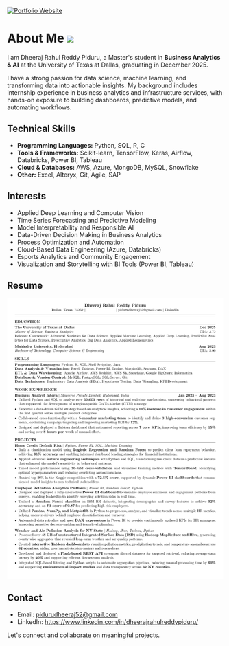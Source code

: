 [![Portfolio Website](https://img.shields.io/badge/Portfolio-Website-blue?style=for-the-badge)](https://dheeraj52.tech/)


# About Me       ![](https://komarev.com/ghpvc/?username=DheerajPiduru52)

I am Dheeraj Rahul Reddy Piduru, a Master's student in **Business Analytics & AI** at the University of Texas at Dallas, graduating in December 2025.

I have a strong passion for data science, machine learning, and transforming data into actionable insights. My background includes internship experience in business analytics and infrastructure services, with hands-on exposure to building dashboards, predictive models, and automating workflows.


## Technical Skills

- **Programming Languages:** Python, SQL, R, C  
- **Tools & Frameworks:** Scikit-learn, TensorFlow, Keras, Airflow, Databricks, Power BI, Tableau  
- **Cloud & Databases:** AWS, Azure, MongoDB, MySQL, Snowflake  
- **Other:** Excel, Alteryx, Git, Agile, SAP


## Interests

- Applied Deep Learning and Computer Vision  
- Time Series Forecasting and Predictive Modeling  
- Model Interpretability and Responsible AI  
- Data-Driven Decision Making in Business Analytics  
- Process Optimization and Automation  
- Cloud-Based Data Engineering (Azure, Databricks)  
- Esports Analytics and Community Engagement  
- Visualization and Storytelling with BI Tools (Power BI, Tableau)

## Resume

![Resume](./assets/DS-1.png)


## Contact

- Email: pidurudheeraj52@gmail.com  
- LinkedIn: https://www.linkedin.com/in/dheerajrahulreddypiduru/  

Let's connect and collaborate on meaningful projects.


